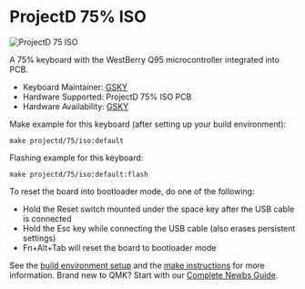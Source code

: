 # ProjectD 75% ISO 

![ProjectD 75 ISO](https://imgur.com/pbGXTUd.png)

A 75% keyboard with the WestBerry Q95 microcontroller integrated into PCB.

* Keyboard Maintainer: [GSKY](https://github.com/gksygithub)
* Hardware Supported: ProjectD 75% ISO PCB
* Hardware Availability: [GSKY](https://github.com/gskygithub/projectd_75_iso)

Make example for this keyboard (after setting up your build environment):

    make projectd/75/iso:default

Flashing example for this keyboard:

    make projectd/75/iso:default:flash

To reset the board into bootloader mode, do one of the following:

* Hold the Reset switch mounted under the space key after the USB cable is connected
* Hold the Esc key while connecting the USB cable (also erases persistent settings)
* Fn+Alt+Tab will reset the board to bootloader mode

See the [build environment setup](https://docs.qmk.fm/#/getting_started_build_tools) and the [make instructions](https://docs.qmk.fm/#/getting_started_make_guide) for more information. Brand new to QMK? Start with our [Complete Newbs Guide](https://docs.qmk.fm/#/newbs).
